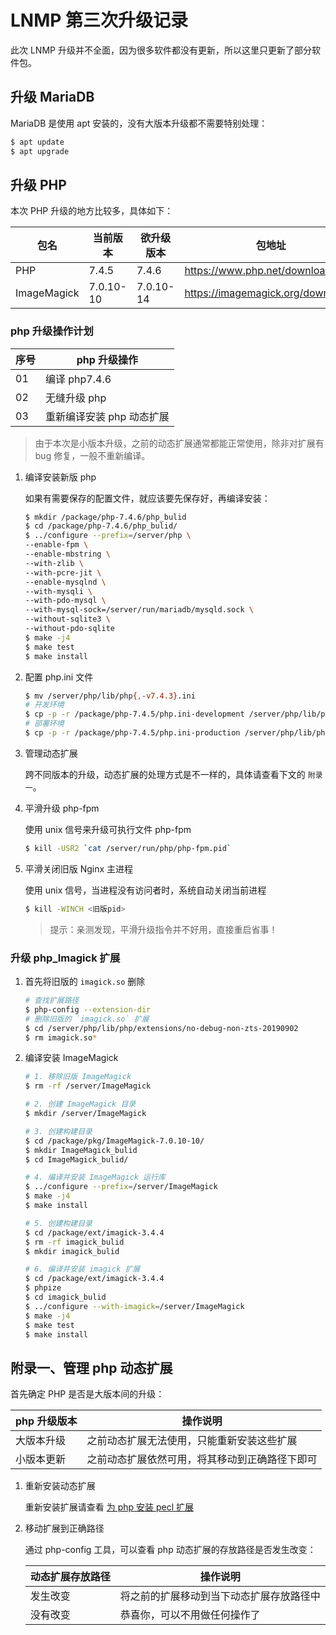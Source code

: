 # LNMP 第三次升级记录

此次 LNMP 升级并不全面，因为很多软件都没有更新，所以这里只更新了部分软件包。

## 升级 MariaDB

MariaDB 是使用 apt 安装的，没有大版本升级都不需要特别处理：

```sh
$ apt update
$ apt upgrade
```

## 升级 PHP

本次 PHP 升级的地方比较多，具体如下：

| 包名        | 当前版本  | 欲升级版本 | 包地址                            |
| ----------- | --------- | ---------- | --------------------------------- |
| PHP         | 7.4.5     | 7.4.6      | https://www.php.net/downloads.php |
| ImageMagick | 7.0.10-10 | 7.0.10-14  | https://imagemagick.org/download/ |

### php 升级操作计划

| 序号 | php 升级操作              |
| ---- | ------------------------- |
| 01   | 编译 php7.4.6             |
| 02   | 无缝升级 php              |
| 03   | 重新编译安装 php 动态扩展 |

> 由于本次是小版本升级，之前的动态扩展通常都能正常使用，除非对扩展有 bug 修复，一般不重新编译。

1. 编译安装新版 php

    如果有需要保存的配置文件，就应该要先保存好，再编译安装：

    ```sh
    $ mkdir /package/php-7.4.6/php_bulid
    $ cd /package/php-7.4.6/php_bulid/
    $ ../configure --prefix=/server/php \
    --enable-fpm \
    --enable-mbstring \
    --with-zlib \
    --with-pcre-jit \
    --enable-mysqlnd \
    --with-mysqli \
    --with-pdo-mysql \
    --with-mysql-sock=/server/run/mariadb/mysqld.sock \
    --without-sqlite3 \
    --without-pdo-sqlite
    $ make -j4
    $ make test
    $ make install
    ```

2. 配置 php.ini 文件

    ```sh
    $ mv /server/php/lib/php{,-v7.4.3}.ini
    # 开发环境
    $ cp -p -r /package/php-7.4.5/php.ini-development /server/php/lib/php.ini
    # 部署环境
    $ cp -p -r /package/php-7.4.5/php.ini-production /server/php/lib/php.ini
    ```

3. 管理动态扩展

    跨不同版本的升级，动态扩展的处理方式是不一样的，具体请查看下文的 `附录一`。

4. 平滑升级 php-fpm

    使用 unix 信号来升级可执行文件 php-fpm

    ```sh
    $ kill -USR2 `cat /server/run/php/php-fpm.pid`
    ```

5. 平滑关闭旧版 Nginx 主进程

    使用 unix 信号，当进程没有访问者时，系统自动关闭当前进程

    ```sh
    $ kill -WINCH <旧版pid>
    ```

    > 提示：亲测发现，平滑升级指令并不好用，直接重启省事！

### 升级 php_Imagick 扩展

1. 首先将旧版的 `imagick.so` 删除

    ```sh
    # 查找扩展路径
    $ php-config --extension-dir
    # 删除旧版的 `imagick.so` 扩展
    $ cd /server/php/lib/php/extensions/no-debug-non-zts-20190902
    $ rm imagick.so*
    ```

2. 编译安装 ImageMagick

    ```sh
    # 1. 移除旧版 ImageMagick
    $ rm -rf /server/ImageMagick

    # 2. 创建 ImageMagick 目录
    $ mkdir /server/ImageMagick

    # 3. 创建构建目录
    $ cd /package/pkg/ImageMagick-7.0.10-10/
    $ mkdir ImageMagick_bulid
    $ cd ImageMagick_bulid/

    # 4. 编译并安装 ImageMagick 运行库
    $ ../configure --prefix=/server/ImageMagick
    $ make -j4
    $ make install

    # 5. 创建构建目录
    $ cd /package/ext/imagick-3.4.4
    $ rm -rf imagick_bulid
    $ mkdir imagick_bulid

    # 6. 编译并安装 imagick 扩展
    $ cd /package/ext/imagick-3.4.4
    $ phpize
    $ cd imagick_bulid
    $ ../configure --with-imagick=/server/ImageMagick
    $ make -j4
    $ make test
    $ make install
    ```

## 附录一、管理 php 动态扩展

首先确定 PHP 是否是大版本间的升级：

| php 升级版本 | 操作说明                                       |
| ------------ | ---------------------------------------------- |
| 大版本升级   | 之前动态扩展无法使用，只能重新安装这些扩展     |
| 小版本更新   | 之前动态扩展依然可用，将其移动到正确路径下即可 |

1. 重新安装动态扩展

    重新安装扩展请查看 [为 php 安装 pecl 扩展](./04-为php安装pecl扩展.md)

2. 移动扩展到正确路径

    通过 php-config 工具，可以查看 php 动态扩展的存放路径是否发生改变：

    | 动态扩展存放路径 | 操作说明                                 |
    | ---------------- | ---------------------------------------- |
    | 发生改变         | 将之前的扩展移动到当下动态扩展存放路径中 |
    | 没有改变         | 恭喜你，可以不用做任何操作了             |
